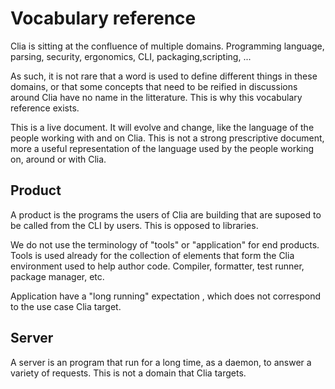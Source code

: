 # Vocabulary reference

Clia is sitting at the confluence of multiple domains. Programming language,
parsing, security, ergonomics, CLI, packaging,scripting, ...

As such, it is not rare that a word is used to define different things in these
domains, or that some concepts that need to be reified in discussions around
Clia have no name in the litterature. This is why this vocabulary reference
exists.

This is a live document. It will evolve and change, like the language of the
people working with and on Clia. This is not a strong prescriptive document,
more a useful representation of the language used by the people working on,
around or with Clia.

## Product

A product is the programs the users of Clia are building that are suposed to be
called from the CLI by users. This is opposed to libraries.

We do not use the terminology of "tools" or "application" for end products.
Tools is used already for the collection of elements that form the Clia
environment used to help author code. Compiler, formatter, test runner, package
manager, etc.

Application have a "long running" expectation , which does not correspond to the
use case Clia target.

## Server

A server is an program that run for a long time, as a daemon, to answer a
variety of requests. This is not a domain that Clia targets.
